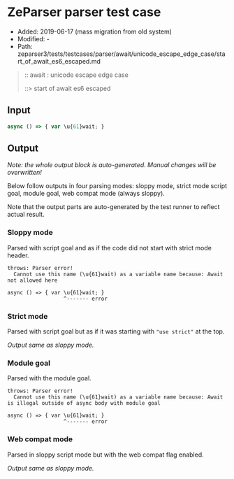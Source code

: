 # ZeParser parser test case

- Added: 2019-06-17 (mass migration from old system)
- Modified: -
- Path: zeparser3/tests/testcases/parser/await/unicode_escape_edge_case/start_of_await_es6_escaped.md

> :: await : unicode escape edge case
>
> ::> start of await es6 escaped

## Input

`````js
async () => { var \u{61}wait; }
`````

## Output

_Note: the whole output block is auto-generated. Manual changes will be overwritten!_

Below follow outputs in four parsing modes: sloppy mode, strict mode script goal, module goal, web compat mode (always sloppy).

Note that the output parts are auto-generated by the test runner to reflect actual result.

### Sloppy mode

Parsed with script goal and as if the code did not start with strict mode header.

`````
throws: Parser error!
  Cannot use this name (\u{61}wait) as a variable name because: Await not allowed here

async () => { var \u{61}wait; }
                  ^------- error
`````

### Strict mode

Parsed with script goal but as if it was starting with `"use strict"` at the top.

_Output same as sloppy mode._

### Module goal

Parsed with the module goal.

`````
throws: Parser error!
  Cannot use this name (\u{61}wait) as a variable name because: Await is illegal outside of async body with module goal

async () => { var \u{61}wait; }
                  ^------- error
`````


### Web compat mode

Parsed in sloppy script mode but with the web compat flag enabled.

_Output same as sloppy mode._
